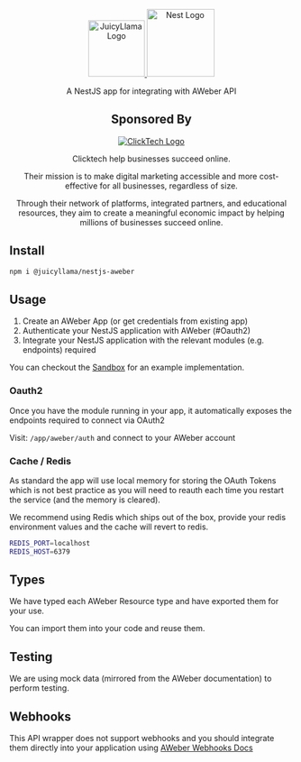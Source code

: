 <p align="center">
  <a href="https://juicyllama.com/" target="_blank">
    <img src="https://juicyllama.com/assets/images/icon.png" width="100" alt="JuicyLlama Logo" />
  </a>
  <a href="http://nestjs.com/" target="blank"><img src="https://nestjs.com/img/logo-small.svg" width="120" alt="Nest Logo" /></a>
</p>



<p align="center">
A NestJS app for integrating with AWeber API
</p>

<h2 align="center">
Sponsored By
</h2>

<p align="center">
  <a href="https://clicktech.com/" target="_blank">
    <img src="https://clicktech.com/wp-content/uploads/2024/07/clicktech-logo.png" alt="ClickTech Logo" />
  </a>
</p>
<p align="center">
Clicktech help businesses succeed online.
</p>
<p align="center">
Their mission is to make digital marketing accessible and more cost-effective for all businesses, regardless of size.
</p>
<p align="center">
Through their network of platforms, integrated partners, and educational resources, they aim to create a meaningful economic impact by helping millions of businesses succeed online.
</p>

## Install

```bash
npm i @juicyllama/nestjs-aweber
```

## Usage

1. Create an AWeber App (or get credentials from existing app)
2. Authenticate your NestJS application with AWeber (#Oauth2)
3. Integrate your NestJS application with the relevant modules (e.g. endpoints) required

You can checkout the [Sandbox](./src/sandbox/) for an example implementation.

### Oauth2

Once you have the module running in your app, it automatically exposes the endpoints required to connect via OAuth2

Visit: `/app/aweber/auth` and connect to your AWeber account

### Cache / Redis

As standard the app will use local memory for storing the OAuth Tokens which is not best practice as you will need to reauth each time you restart the service (and the memory is cleared).

We recommend using Redis which ships out of the box, provide your redis environment values and the cache will revert to redis.

```bash
REDIS_PORT=localhost
REDIS_HOST=6379
```

## Types

We have typed each AWeber Resource type and have exported them for your use. 

You can import them into your code and reuse them.

## Testing

We are using mock data (mirrored from the AWeber documentation) to perform testing.

## Webhooks

This API wrapper does not support webhooks and you should integrate them directly into your application using [AWeber Webhooks Docs](https://api.aweber.com/#section/Getting-Started)